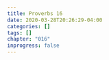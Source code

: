 ```yaml
---
title: Proverbs 16
date: 2020-03-28T20:26:29-04:00
categories: []
tags: []
chapter: "016"
inprogress: false
---
```


